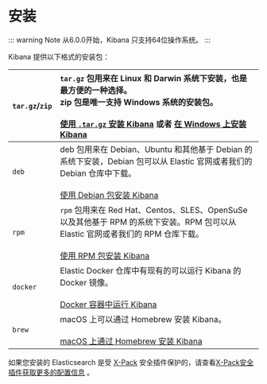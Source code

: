 # 安装

::: warning Note
从6.0.0开始，Kibana 只支持64位操作系统。
:::

Kibana 提供以下格式的安装包：

| `tar.gz`/`zip` | `tar.gz` 包用来在 Linux 和 Darwin 系统下安装，也是最方便的一种选择。<br /> zip 包是唯一支持 Windows 系统的安装包。<br /><br />[使用 `.tar.gz` 安装 Kibana](https://www.elastic.co/guide/en/kibana/current/targz.html) 或者 [在 Windows 上安装 Kibana](https://www.elastic.co/guide/en/kibana/current/windows.html) |
| -------------- | :------------------------------------------------------------ |
| `deb`          | deb 包用来在 Debian、Ubuntu 和其他基于 Debian 的系统下安装，Debian 包可以从 Elastic 官网或者我们的 Debian 仓库中下载。<br /><br />[使用 Debian 包安装 Kibana](https://www.elastic.co/guide/en/kibana/current/deb.html) |
| `rpm`          | 	`rpm` 包用来在 Red Hat、Centos、SLES、OpenSuSe 以及其他基于 RPM 的系统下安装。RPM 包可以从 Elastic 官网或者我们的 RPM 仓库下载。<br /><br />[使用 RPM 包安装 Kibana](https://www.elastic.co/guide/en/kibana/current/rpm.html) |
| `docker`       | Elastic Docker 仓库中有现有的可以运行 Kibana 的 Docker 镜像。<br /><br />[Docker 容器中运行 Kibana](https://www.elastic.co/guide/en/kibana/current/docker.html) |
| `brew`         | macOS 上可以通过 Homebrew 安装 Kibana。<br /><br />[macOS 上通过 Homebrew 安装 Kibana](https://www.elastic.co/guide/en/kibana/current/brew.html) |




如果您安装的 Elasticsearch 是受 [X-Pack](https://www.elastic.co/guide/en/elastic-stack-overview/7.3/elasticsearch-security.html) 安全插件保护的，请查看[X-Pack安全插件获取更多的配置信息](https://www.elastic.co/guide/en/kibana/7.3/using-kibana-with-security.html) 。